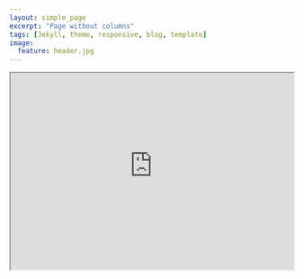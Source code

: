 ```yaml
---
layout: simple_page
excerpt: "Page without columns"
tags: [Jekyll, theme, responsive, blog, template]
image:
  feature: header.jpg
---
```


<iframe src="https://d157rqmxrxj6ey.cloudfront.net/gabia/14982" style="width:100%; height:25em" ></iframe>

